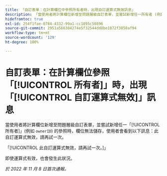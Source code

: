 ```yaml
---
title: 「自訂表單：在計算欄位中參照所有者時，出現自訂運算式無效訊息」
description: 「當使用者將計算欄位新增至問題層級自訂表單，並嘗試新增任一所有者 (例如「ownerID」) 的參照時，欄位無法儲存，使用者會看到以下訊息：此自訂運算式無效，請再試一次。」
hidefromtoc: true
exl-id: 254f1fae-0784-4332-99a1-cc1895c50896
source-git-commit: 2951a566384274e5f32544dd8be1872f3850af94
workflow-type: tm+mt
source-wordcount: '129'
ht-degree: 100%

---
```


# 自訂表單：在計算欄位參照「[!UICONTROL 所有者]」時，出現「[!UICONTROL 自訂運算式無效]」訊息

<!--
>[!NOTE]
>
>This issue was fixed on December 1, 2022.
-->

當使用者將計算欄位新增至問題層級自訂表單，並嘗試新增任一「[!UICONTROL 所有者]」(例如 `ownerID`) 的參照時，欄位無法儲存，使用者會看到以下訊息：此自訂運算式無效，請再試一次。

「[!UICONTROL 此自訂運算式無效，請再試一次。]」

即使運算式有效，也會發生此狀況。

_於 2022 年 11 月 8 日首次通報。_
